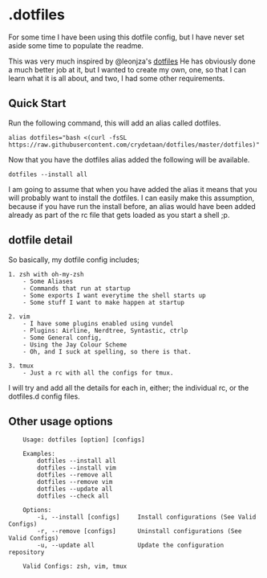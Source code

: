 # .dotfiles

For some time I have been using this dotfile config, but I have never set aside some time to populate the readme.

This was very much inspired by @leonjza's [dotfiles](https://github.com/leonjza/dotfiles "dotfiles of @leonjza")
He has obviously done a much better job at it, but I wanted to create my own, one, so that I can learn what it is all about, and two, I had some other requirements. 

## Quick Start
Run the following command, this will add an alias called dotfiles.

    alias dotfiles="bash <(curl -fsSL https://raw.githubusercontent.com/crydetaan/dotfiles/master/dotfiles)"


Now that you have the dotfiles alias added the following will be available. 

    dotfiles --install all

I am going to assume that when you have added the alias it means that you will probably want to install the dotfiles.
I can easily make this assumption, because if you have run the install before, an alias would have been added already as part of the rc file that gets loaded as you start a shell ;p. 

## dotfile detail
So basically, my dotfile config includes;

    1. zsh with oh-my-zsh
        - Some Aliases
        - Commands that run at startup
        - Some exports I want everytime the shell starts up 
        - Some stuff I want to make happen at startup

    2. vim
        - I have some plugins enabled using vundel
        - Plugins: Airline, Nerdtree, Syntastic, ctrlp
        - Some General config, 
        - Using the Jay Colour Scheme
        - Oh, and I suck at spelling, so there is that. 

    3. tmux
        - Just a rc with all the configs for tmux.

I will try and add all the details for each in, either; the individual rc, or the dotfiles.d config files.

## Other usage options
```
    Usage: dotfiles [option] [configs]

    Examples:
        dotfiles --install all
        dotfiles --install vim
        dotfiles --remove all
        dotfiles --remove vim
        dotfiles --update all
        dotfiles --check all

    Options:
        -i, --install [configs]     Install configurations (See Valid Configs)
        -r, --remove [configs]      Uninstall configurations (See Valid Configs)
        -u, --update all            Update the configuration repository

    Valid Configs: zsh, vim, tmux
```
